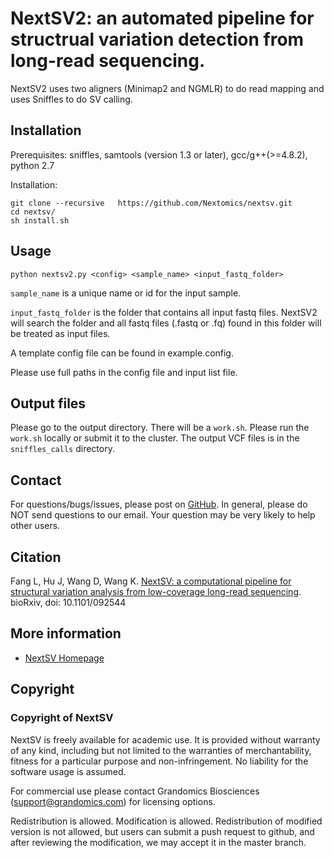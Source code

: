 # NextSV2: an automated pipeline for structrual variation detection from long-read sequencing.

NextSV2 uses two aligners (Minimap2 and NGMLR) to do read mapping and uses Sniffles to do SV calling.

## Installation

Prerequisites:
sniffles, samtools (version 1.3 or later), gcc/g++(>=4.8.2), python 2.7

Installation:

```
git clone --recursive   https://github.com/Nextomics/nextsv.git
cd nextsv/
sh install.sh
```

## Usage

```
python nextsv2.py <config> <sample_name> <input_fastq_folder>
```

`sample_name` is a unique name or id for the input sample. 

`input_fastq_folder` is the folder that contains all input fastq files. NextSV2 will search the folder and all fastq files (.fastq or .fq) found in this folder will be treated as input files. 

A template config file can be found in example.config. 

Please use full paths in the config file and input list file.

## Output files

Please go to the output directory. There will be a `work.sh`. Please run the `work.sh` locally or submit it to the cluster. 
The output VCF files is in the `sniffles_calls` directory.

## Contact

For questions/bugs/issues, please post on [GitHub](https://github.com/Nextomics/nextsv). In general, please do NOT send questions to our email. Your question may be very likely to help other users.

## Citation

Fang L, Hu J, Wang D, Wang K. [NextSV: a computational pipeline for structural variation analysis from low-coverage long-read sequencing](http://www.biorxiv.org/content/early/2017/07/17/092544). bioRxiv, doi: 10.1101/092544

## More information

* [NextSV Homepage](https://github.com/Nextomics/nextsv)

## Copyright

### Copyright of NextSV
NextSV is freely available for academic use. It is provided without warranty of any kind, including but not limited to the warranties of merchantability, fitness for a particular purpose and non-infringement. No liability for the software usage is assumed.

For commercial use please contact Grandomics Biosciences (support@grandomics.com) for licensing options. 

Redistribution is allowed. Modification is allowed. Redistribution of modified version is not allowed, but users can submit a push request to github, and after reviewing the modification, we may accept it in the master branch.


